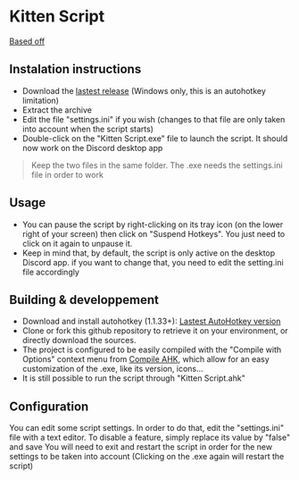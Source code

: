 # Kitten Script
 [Based off](https://github.com/Triskelia/Bambi-Dumbtalk-Script/releases)

## Instalation instructions

- Download the [lastest release](https://github.com/LillienF/AHKKitten/files/11579855/Kitten_scriptv0.1.zip) (Windows only, this is an autohotkey limitation)
- Extract the archive
- Edit the file "settings.ini" if you wish (changes to that file are only taken into account when the script starts)
- Double-click on the "Kitten Script.exe" file to launch the script. It should now work on the Discord desktop app

> Keep the two files in the same folder. The .exe needs the settings.ini file in order to work

## Usage

- You can pause the script by right-clicking on its tray icon (on the lower right of your screen) then click on "Suspend Hotkeys". You just need to click on it again to unpause it.
- Keep in mind that, by default, the script is only active on the desktop Discord app. if you want to change that, you need to edit the setting.ini file accordingly

## Building & developpement

- Download and install autohotkey (1.1.33+): [Lastest AutoHotkey version](https://www.autohotkey.com/download/ahk-install.exe)
- Clone or fork this github repository to retrieve it on your environment, or directly download the sources.
- The project is configured to be easily compiled with the "Compile with Options" context menu from [Compile AHK](https://github.com/mercury233/compile-ahk), which allow for an easy customization of the .exe, like its version, icons...
- It is still possible to run the script through "Kitten Script.ahk"

## Configuration

You can edit some script settings. In order to do that, edit the "settings.ini" file with a text editor.
To disable a feature, simply replace its value by "false" and save
You will need to exit and restart the script in order for the new settings to be taken into account (Clicking on the .exe again will restart the script)
